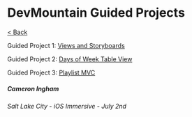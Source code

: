 # DevMountain Guided Projects

[< Back](https://github.com/Camji55/DevMtn-iOS20/)

Guided Project 1: [Views and Storyboards](https://github.com/Camji55/DevMtn-iOS20-GuidedProjects/tree/master/Views%20and%20Storyboards)

Guided Project 2: [Days of Week Table View](https://github.com/Camji55/DevMtn-iOS20-GuidedProjects/tree/master/Days%20of%20Week%20-%20Table%20View)

Guided Project 3: [Playlist MVC](https://github.com/Camji55/DevMtn-iOS20-GuidedProjects/tree/master/MVC)

##### Cameron Ingham
###### Salt Lake City - iOS Immersive - July 2nd



